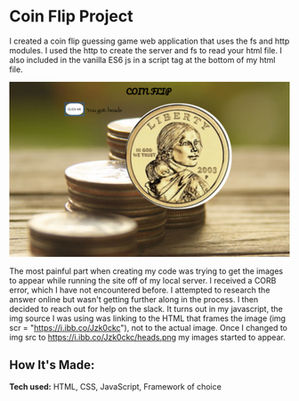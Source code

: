 # Coin Flip Project
I created a coin flip guessing game web application that uses the fs and http modules. I used the http to create the server and fs to read your html file. I also included in the vanilla ES6 js in a script tag at the bottom of my html file.

![alt tag](flip.png)

The most painful part when creating my code was trying to get the images to appear while running the site off of my local server. I received a CORB error, which I have not encountered before. I attempted to research the answer online but wasn't getting further along in the process. I then decided to reach out for help on the slack. It turns out in my javascript, the img source I was using was linking to the HTML that frames the image
(img scr = "https://i.ibb.co/Jzk0ckc"), not to the actual image. Once I changed to img src to https://i.ibb.co/Jzk0ckc/heads.png my images started to appear.

## How It's Made:

**Tech used:** HTML, CSS, JavaScript, Framework of choice
